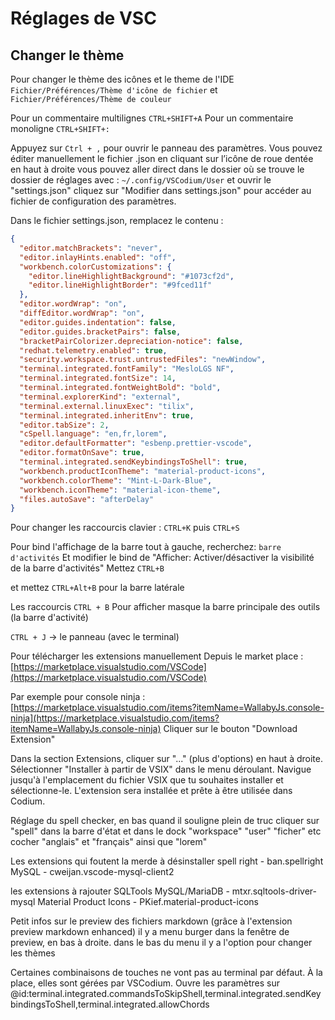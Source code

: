 # Réglages de VSC

## Changer le thème

Pour changer le thème des icônes et le theme de l'IDE
`Fichier/Préférences/Thème d'icône de fichier`
et
`Fichier/Préférences/Thème de couleur`

Pour un commentaire multilignes `CTRL+SHIFT+A`
Pour un commentaire monoligne `CTRL+SHIFT+:`

Appuyez sur `Ctrl + ,`  pour ouvrir le panneau des paramètres.
Vous pouvez éditer manuellement le fichier .json en cliquant sur l’icône de roue dentée en haut à droite
vous pouvez aller direct dans le dossier où se trouve le dossier de réglages avec :
`~/.config/VSCodium/User`
et ouvrir le "settings.json"
cliquez sur "Modifier dans settings.json" pour accéder au fichier de configuration des paramètres.

Dans le fichier settings.json, remplacez le contenu  :

```json
{
  "editor.matchBrackets": "never",
  "editor.inlayHints.enabled": "off",
  "workbench.colorCustomizations": {
    "editor.lineHighlightBackground": "#1073cf2d",
    "editor.lineHighlightBorder": "#9fced11f"
  },
  "editor.wordWrap": "on",
  "diffEditor.wordWrap": "on",
  "editor.guides.indentation": false,
  "editor.guides.bracketPairs": false,
  "bracketPairColorizer.depreciation-notice": false,
  "redhat.telemetry.enabled": true,
  "security.workspace.trust.untrustedFiles": "newWindow",
  "terminal.integrated.fontFamily": "MesloLGS NF",
  "terminal.integrated.fontSize": 14,
  "terminal.integrated.fontWeightBold": "bold",
  "terminal.explorerKind": "external",
  "terminal.external.linuxExec": "tilix",
  "terminal.integrated.inheritEnv": true,
  "editor.tabSize": 2,
  "cSpell.language": "en,fr,lorem",
  "editor.defaultFormatter": "esbenp.prettier-vscode",
  "editor.formatOnSave": true,
  "terminal.integrated.sendKeybindingsToShell": true,
  "workbench.productIconTheme": "material-product-icons",
  "workbench.colorTheme": "Mint-L-Dark-Blue",
  "workbench.iconTheme": "material-icon-theme",
  "files.autoSave": "afterDelay"
}
```

Pour changer les raccourcis clavier :
`CTRL+K` puis `CTRL+S`

Pour bind l'affichage de la barre tout à gauche, recherchez:
`barre d'activités`
Et modifier le bind de "Afficher: Activer/désactiver la visibilité de la barre d'activités"
Mettez `CTRL+B`

et mettez `CTRL+Alt+B` pour la barre latérale

Les raccourcis
`CTRL + B`
Pour afficher masque la barre principale des outils (la barre d'activité)

`CTRL + J` -> le panneau (avec le terminal)

Pour télécharger les extensions manuellement
Depuis le market place :
[https://marketplace.visualstudio.com/VSCode](https://marketplace.visualstudio.com/VSCode)

Par exemple pour console ninja :
[https://marketplace.visualstudio.com/items?itemName=WallabyJs.console-ninja](https://marketplace.visualstudio.com/items?itemName=WallabyJs.console-ninja)
Cliquer sur le bouton "Download Extension"

Dans la section Extensions, cliquer sur "..." (plus d'options) en haut à droite.
Sélectionner "Installer à partir de VSIX" dans le menu déroulant.
Navigue jusqu'à l'emplacement du fichier VSIX que tu souhaites installer et sélectionne-le.
L'extension sera installée et prête à être utilisée dans Codium.

Réglage du spell checker, en bas quand il souligne plein de truc cliquer sur "spell" dans la barre d'état et dans le dock "workspace" "user" "ficher" etc cocher "anglais" et "français" ainsi que "lorem"

Les extensions qui foutent la merde à désinstaller
spell right - ban.spellright
MySQL - cweijan.vscode-mysql-client2

les extensions à rajouter
SQLTools MySQL/MariaDB - mtxr.sqltools-driver-mysql
Material Product Icons - PKief.material-product-icons

Petit infos sur le preview des fichiers markdown (grâce à l'extension preview markdown enhanced)
il y a menu burger dans la fenêtre de preview, en bas à droite. dans le bas du menu il y a l'option pour changer les thèmes

Certaines combinaisons de touches ne vont pas au terminal par défaut. À la place, elles sont gérées par VSCodium.
Ouvre les paramètres sur
@id:terminal.integrated.commandsToSkipShell,terminal.integrated.sendKeybindingsToShell,terminal.integrated.allowChords
